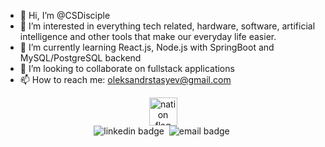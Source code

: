 - 👋 Hi, I’m @CSDisciple
- 👀 I’m interested in everything tech related, hardware, software, artificial intelligence and other tools that make our everyday life easier.
- 🌱 I’m currently learning React.js, Node.js with SpringBoot and MySQL/PostgreSQL backend
- 💞️ I’m looking to collaborate on fullstack applications
- 📫 How to reach me: oleksandrstasyev@gmail.com


<p align="center">
  <img alt="nation flag" height="45" src="assets/il.svg"/>
  <br>
  <img alt="linkedin badge" src="https://img.shields.io/badge/-oleksandrstasyevdev-blue?style=flat-square&logo=Linkedin&logoColor=white&link=https://www.linkedin.com/in/oleksandrstasyevdev">&nbsp;
  <img alt="email badge" src="https://img.shields.io/badge/-oleksandrstasyev@gmail.com-c14438?style=flat-square&logo=Gmail&logoColor=white&link=mailto:oleksandrstasyev@gmail.com">&nbsp;
</p>
